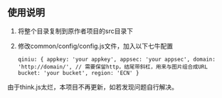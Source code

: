 ## 使用说明

1. 将整个目录复制到原作者项目的src目录下

2. 修改common/config/config.js文件，加入以下七牛配置

   `qiniu: {
       appkey: 'your appkey',
       appsec: 'your appsec',
       domain: 'http://domain/', // 需要保留http，结尾带斜杠，用来与图片组合成URL
       bucket: 'your bucket',
       region: 'ECN'
     }`

由于think.js太烂，本项目不再更新，如若发现问题自行解决。